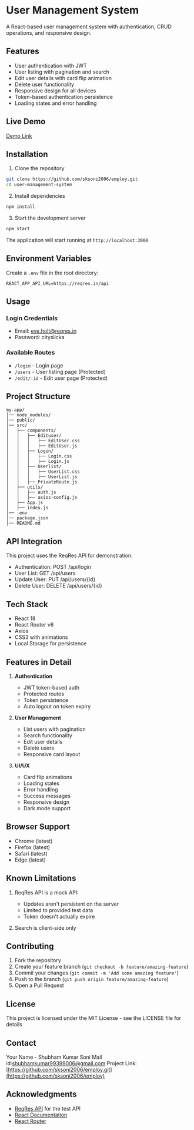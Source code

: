 # User Management System

A React-based user management system with authentication, CRUD operations, and responsive design.

## Features

- User authentication with JWT
- User listing with pagination and search
- Edit user details with card flip animation
- Delete user functionality
- Responsive design for all devices
- Token-based authentication persistence
- Loading states and error handling

## Live Demo

[Demo Link](https://employwise-user-management-six.vercel.app/)

## Installation

1. Clone the repository
```bash
git clone https://github.com/sksoni2006/employ.git
cd user-management-system
```

2. Install dependencies
```bash
npm install
```

3. Start the development server
```bash
npm start
```

The application will start running at `http://localhost:3000`

## Environment Variables

Create a `.env` file in the root directory:

```env
REACT_APP_API_URL=https://reqres.in/api
```

## Usage

### Login Credentials
- Email: eve.holt@reqres.in
- Password: cityslicka

### Available Routes
- `/login` - Login page
- `/users` - User listing page (Protected)
- `/edit/:id` - Edit user page (Protected)

## Project Structure

```
my-app/
│── node_modules/
│── public/
│── src/
│   ├── components/
│   │   ├── Edituser/
│   │   │   ├── EditUser.css
│   │   │   ├── EditUser.js
│   │   ├── Login/
│   │   │   ├── Login.css
│   │   │   ├── Login.js
│   │   ├── Userlist/
│   │   │   ├── UserList.css
│   │   │   ├── UserList.js
│   │   ├── PrivateRoute.js
│   ├── utils/
│   │   ├── auth.js
│   │   ├── axios-config.js
│   ├── App.js
│   ├── index.js
│── .env
│── package.json
│── README.md
```

## API Integration

This project uses the ReqRes API for demonstration:
- Authentication: POST /api/login
- User List: GET /api/users
- Update User: PUT /api/users/{id}
- Delete User: DELETE /api/users/{id}

## Tech Stack

- React 18
- React Router v6
- Axios
- CSS3 with animations
- Local Storage for persistence

## Features in Detail

1. **Authentication**
   - JWT token-based auth
   - Protected routes
   - Token persistence
   - Auto logout on token expiry

2. **User Management**
   - List users with pagination
   - Search functionality
   - Edit user details
   - Delete users
   - Responsive card layout

3. **UI/UX**
   - Card flip animations
   - Loading states
   - Error handling
   - Success messages
   - Responsive design
   - Dark mode support

## Browser Support

- Chrome (latest)
- Firefox (latest)
- Safari (latest)
- Edge (latest)

## Known Limitations

1. ReqRes API is a mock API:
   - Updates aren't persistent on the server
   - Limited to provided test data
   - Token doesn't actually expire

2. Search is client-side only

## Contributing

1. Fork the repository
2. Create your feature branch (`git checkout -b feature/amazing-feature`)
3. Commit your changes (`git commit -m 'Add some amazing feature'`)
4. Push to the branch (`git push origin feature/amazing-feature`)
5. Open a Pull Request

## License

This project is licensed under the MIT License - see the LICENSE file for details

## Contact

Your Name - Shubham Kumar Soni
Mail id:shubhamkumar99399006@gmail.com
Project Link: [https://github.com/sksoni2006/employ.git](https://github.com/sksoni2006/employ)

## Acknowledgments

- [ReqRes API](https://reqres.in/) for the test API
- [React Documentation](https://reactjs.org/)
- [React Router](https://reactrouter.com/)
